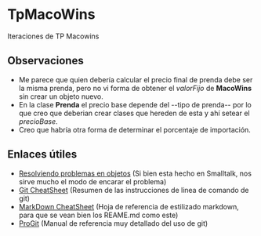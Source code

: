 # TpMacoWins
Iteraciones de TP Macowins

## Observaciones
* Me parece que quien debería calcular el precio final de prenda debe ser la misma prenda, pero no vi forma de obtener el _valorFijo_ de **MacoWins** sin crear un objeto nuevo.
* En la clase **Prenda** el precio base depende del --tipo de prenda-- por lo que creo que deberian crear clases que hereden de esta y ahí setear el _precioBase_.
* Creo que habría otra forma de determinar el porcentaje de importación.

## Enlaces útiles
* [Resolviendo problemas en objetos](http://pdep.com.ar/material/apuntes/clases-sabado-a-la-manana/Objetos_Modulo07_ResolucionEjercicio.pdf) (Si bien esta hecho en Smalltalk, nos sirve mucho el modo de encarar el problema)
* [Git CheatSheet](https://training.github.com/kit/downloads/es/github-git-cheat-sheet.pdf) (Resumen de las instrucciones de linea de comando de git)
* [MarkDown CheatSheet](https://guides.github.com/pdfs/markdown-cheatsheet-online.pdf) (Hoja de referencia de estilizado markdown, para que se vean bien los REAME.md como este)
* [ProGit](https://progit2.s3.amazonaws.com/en/2016-03-22-f3531/progit-en.1084.pdf) (Manual de referencia muy detallado del uso de git)
